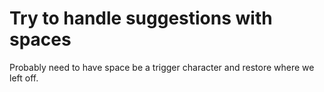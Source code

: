 # Try to handle suggestions with spaces

Probably need to have space be a trigger character and restore where we left off.
